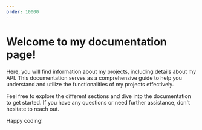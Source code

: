 ```yaml
---
order: 10000
---
```

# Welcome to my documentation page!

Here, you will find information about my projects, including details about my API. This documentation serves as a comprehensive guide to help you understand and utilize the functionalities of my projects effectively.

Feel free to explore the different sections and dive into the documentation to get started. If you have any questions or need further assistance, don't hesitate to reach out.

Happy coding!